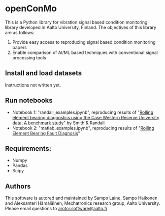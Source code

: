# openConMo
This is a Python library for vibration signal based condition monitoring library developed in Aalto University, Finland. The objectives of this library are as follows:

1. Provide easy access to reproducing signal based condition monitoring papers
2. Enable comparison of AI/ML based techniques with conventional signal processing tools


## Install and load datasets
Instructions not written yet.

## Run notebooks
* Notebook 1: "randall_examples.ipynb", reproducing results of "[Rolling element bearing diagnostics using the Case Western Reserve University data: A benchmark study](http://dx.doi.org/10.1016/j.ymssp.2015.04.021)" by Smith & Randall
* Notebook 2: "matlab_examples.ipynb", reproducing results of "[Rolling Element Bearing Fault Diagnosis](https://www.mathworks.com/help/predmaint/ug/Rolling-Element-Bearing-Fault-Diagnosis.html)"

## Requirements:
* Numpy
* Pandas
* Scipy

## Authors
This software is autored and maintained by Sampo Laine, Sampo Haikonen and Aleksanteri Hämäläinen, Mechatronics research group, Aalto University.
Please email questions to 
arotor.software@aalto.fi